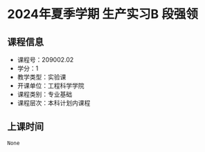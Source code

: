 # 2024年夏季学期 生产实习B 段强领






## 课程信息

- 课程号：209002.02
- 学分：1
- 教学类型：实验课
- 开课单位：工程科学学院
- 课程类别：专业基础
- 课程层次：本科计划内课程

## 上课时间

```
None
```

